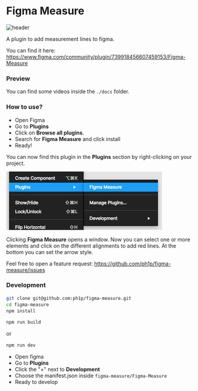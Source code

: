 # Figma Measure

![header](https://user-images.githubusercontent.com/15351728/150770119-553f95d2-ce23-43ee-9c7c-c2dfb1b0c5ee.png)

A plugin to add measurement lines to figma.

You can find it here: https://www.figma.com/community/plugin/739918456607459153/Figma-Measure

### Preview

You can find some videos inside the `./docs` folder.
### How to use?

- Open Figma
- Go to **Plugins**
- Click on **Browse all plugins**.
- Search for **Figma Measure** and click install
- Ready!

You can now find this plugin in the **Plugins** section by right-clicking on your project.

![](./assets/context-menu.png)

Clicking **Figma Measure** opens a window.
Now you can select one or more elements and click on the different alignments to add red lines.
At the bottom you can set the arrow style.

Feel free to open a feature request: https://github.com/ph1p/figma-measure/issues

### Development

```bash
git clone git@github.com:ph1p/figma-measure.git
cd figma-measure
npm install
```

```bash
npm run build
```

or

```bash
npm run dev
```

- Open figma
- Go to **Plugins**
- Click the "+" next to **Development**
- Choose the manifest.json inside `figma-measure/Figma-Measure`
- Ready to develop
